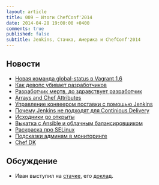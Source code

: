 ```yaml
---
layout: article
title: 009 — Итоги ChefConf'2014
date: 2014-04-28 19:00:00 +0400
comments: true
published: false
subtitle: Jenkins, Стачка, Америка и ChefConf'2014
---
```


## Новости
* [Новая команда global-status в Vagrant 1.6](http://www.vagrantup.com/blog/feature-preview-vagrant-1-6-global-status.html)
* [Как девопс убивает разработчиков](http://jeffknupp.com/blog/2014/04/15/how-devops-is-killing-the-developer/)
* [Разработчик мертв, до здравствует разработчик](http://www.paperplanes.de/2014/4/17/the-developer-is-dead.html)
* [Arrays and Chef Attributes](https://coderanger.net/2013/06/arrays-and-chef/)
* [Управление конвеером поставки с помощью Jenkins](http://www.infoq.com/articles/orch-pipelines-jenkins)
* [Почему Jenkins не подходят для Continious Delivery](http://www.cloudsidekick.com/blog/stretch-armstrong.html)
* [Исходники go открыты](http://www.go.cd/)
* [Выкатка с Ansible и облачным балансировщиком](http://developer.rackspace.com/blog/rolling-deployments-with-ansible-and-cloud-load-balancers.html)
* [Раскраска про SELinux](https://github.com/mairin/selinux-coloring-book)
* [Подсказки админам в
  мониторинге](http://riltsken.github.io/devops/infrastructure/monitoring/2014/04/19/making-runbooks-more-useful-by-exposing-them-through-monitoring.html)
* [Chef DK](http://www.getchef.com/downloads/chef-dk/mac/)

## Обсуждение

* Иван выступил на [стачкe](http://nastachku.ru/), его [доклад](http://www.slideshare.net/evtuhovich/nastachku-33507860).
